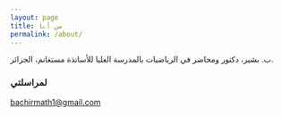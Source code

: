 ```yaml
---
layout: page
title: من أنا
permalink: /about/
---
```


ب. بشير، دكتور ومحاضر في الرياضيات بالمدرسة العليا للأساتذة مستغانم، الجزائر.


### لمراسلتي

[bachirmath1@gmail.com](mailto:bachirmath1@gmail.com)
